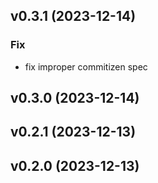 ## v0.3.1 (2023-12-14)

### Fix

- fix improper commitizen spec

## v0.3.0 (2023-12-14)

## v0.2.1 (2023-12-13)

## v0.2.0 (2023-12-13)
